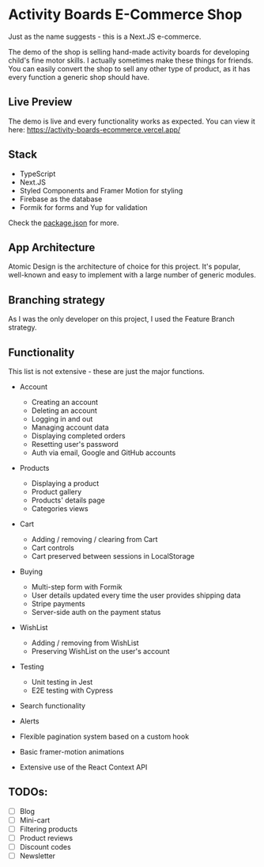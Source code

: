 # Activity Boards E-Commerce Shop
Just as the name suggests - this is a Next.JS e-commerce.

The demo of the shop is selling hand-made activity boards for developing child\'s fine motor skills. I actually sometimes make these things for friends. You can easily convert the shop to sell any other type of product, as it has every function a generic shop should have.

## Live Preview
The demo is live and every functionality works as expected. You can view it here: https://activity-boards-ecommerce.vercel.app/

## Stack
- TypeScript
- Next.JS
- Styled Components and Framer Motion for styling
- Firebase as the database
- Formik for forms and Yup for validation

Check the [package.json](https://github.com/matt-jb/activity-boards-ecommerce/blob/main/package.json "package.json") for more.

## App Architecture
Atomic Design is the architecture of choice for this project. It\'s popular, well-known and easy to implement with a large number of generic modules.

## Branching strategy
As I was the only developer on this project, I used the Feature Branch strategy. 

## Functionality
This list is not extensive - these are just the major functions.

- Account
	- Creating an account
	- Deleting an account
	- Logging in and out
	- Managing account data
	- Displaying completed orders
	- Resetting user\'s password
	- Auth via email, Google and GitHub accounts


- Products
	- Displaying a product
	- Product gallery
	- Products\' details page
	- Categories views


- Cart
	- Adding / removing / clearing from Cart
	- Cart controls
	- Cart preserved between sessions in LocalStorage


- Buying
	- Multi-step form with Formik
	- User details updated every time the user provides shipping data
	- Stripe payments
	- Server-side auth on the payment status


- WishList
	- Adding / removing from WishList
	- Preserving WishList on the user\'s account


- Testing
	- Unit testing in Jest
	- E2E testing with Cypress


- Search functionality
- Alerts
- Flexible pagination system based on a custom hook
- Basic framer-motion animations
- Extensive use of the React Context API

## TODOs:
- [ ] Blog
- [ ] Mini-cart
- [ ] Filtering products
- [ ] Product reviews
- [ ] Discount codes
- [ ] Newsletter
